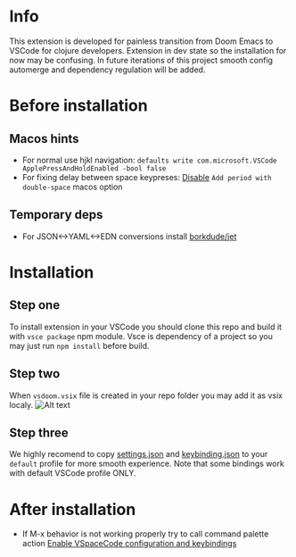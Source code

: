 # Info

This extension is developed for painless transition from Doom Emacs to VSCode for clojure developers.
Extension in dev state so the installation for now may be confusing. In future iterations of this project smooth config automerge and dependency regulation will be added.

# Before installation

## Macos hints

* For normal use hjkl navigation:
  ```defaults write com.microsoft.VSCode ApplePressAndHoldEnabled -bool false```
* For fixing delay between space keypreses:
 [Disable](https://vspacecode.github.io/docs/troubleshooting/) ```Add period with double-space``` macos option

## Temporary deps

* For JSON<->YAML<->EDN conversions install [borkdude/jet](https://github.com/borkdude/jet)

# Installation

## Step one 
 
To install extension in your VSCode you should clone this repo and build it with ```vsce package``` npm module. Vsce is dependency of a project so you may just run ```npm install``` before build.

## Step two
When ```vsdoom.vsix``` file is created in your repo folder you may add it as vsix localy.
![Alt text](image.png)

## Step three
We highly recomend to copy [settings.json](recomended-profile-setup/settings.json) and [keybinding.json](recomended-profile-setup/keybindings.json) to your ```default``` profile for more smooth experience. Note that some bindings work with default VSCode profile ONLY.

# After installation

* If M-x behavior is not working properly try to call command palette action [Enable VSpaceCode configuration and keybindings](https://vspacecode.github.io/docs/troubleshooting/#unresponsive-menu-activation)
